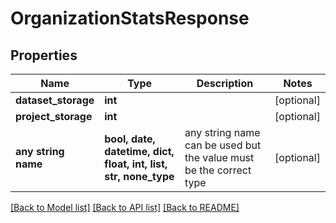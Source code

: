# OrganizationStatsResponse


## Properties
Name | Type | Description | Notes
------------ | ------------- | ------------- | -------------
**dataset_storage** | **int** |  | [optional] 
**project_storage** | **int** |  | [optional] 
**any string name** | **bool, date, datetime, dict, float, int, list, str, none_type** | any string name can be used but the value must be the correct type | [optional]

[[Back to Model list]](../README.md#documentation-for-models) [[Back to API list]](../README.md#documentation-for-api-endpoints) [[Back to README]](../README.md)



